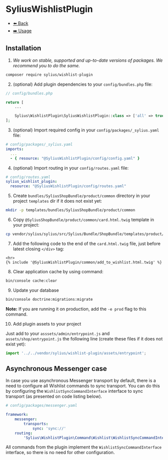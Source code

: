 # SyliusWishlistPlugin

- [⬅️ Back](../README.md#overview)
- [➡️ Usage](./02-usage.md)

## Installation


1. *We work on stable, supported and up-to-date versions of packages. We recommend you to do the same.*

```bash
composer require sylius/wishlist-plugin
```

2. (optional) Add plugin dependencies to your `config/bundles.php` file:

```php
// config/bundles.php

return [
    ...

    Sylius\WishlistPlugin\SyliusWishlistPlugin::class => ['all' => true],
];
```

3. (optional) Import required config in your `config/packages/_sylius.yaml` file:

```yaml
# config/packages/_sylius.yaml
imports:
  ...
  - { resource: "@SyliusWishlistPlugin/config/config.yaml" }
```

4. (optional) Import routing in your `config/routes.yaml` file:

  ```yaml
# config/routes.yaml
sylius_wishlist_plugin:
    resource: "@SyliusWishlistPlugin/config/routes.yaml"
```

5. Create `bundles/SyliusShopBundle/product/common` directory in your project `templates` dir if it does not exist yet:

```bash
mkdir -p templates/bundles/SyliusShopBundle/product/common
```

6. Copy `@SyliusShopBundle/product/common/card.html.twig` template in your project:

```bash
cp vendor/sylius/sylius/src/Sylius/Bundle/ShopBundle/templates/product/common/card.html.twig templates/bundles/SyliusShopBundle/product/common/card.html.twig
```

7. Add the following code to the end of the `card.html.twig` file, just before latest closing `</div>` tag:

```twig
<hr>
{% include '@SyliusWishlistPlugin/common/add_to_wishlist.html.twig' %} 
```

8. Clear application cache by using command:

```bash
bin/console cache:clear
```

9. Update your database

```bash
bin/console doctrine:migrations:migrate
```

**Note:** If you are running it on production, add the `-e prod` flag to this command.

10. Add plugin assets to your project

Just add to your `asssets/admin/entrypoint.js` and `assets/shop/entrypoint.js` the following line (create these files if it does not exist yet):

```javascript
import '../../vendor/sylius/wishlist-plugin/assets/entrypoint';
```

## Asynchronous Messenger case

In case you use asynchronous Messenger transport by default, there is a need to configure all Wishlist commands to sync transport.
You can do this by configuring the `WishlistSyncCommandInterface` interface to sync transport (as presented on code listing below).

```yaml
# config/packages/messenger.yaml

framework:
    messenger:
        transports:
            sync: 'sync://'
    routing:
        'Sylius\WishlistPlugin\Command\Wishlist\WishlistSyncCommandInterface': sync
```

All commands from the plugin implement the `WishlistSyncCommandInterface` interface, so there is no need for other configuration.
